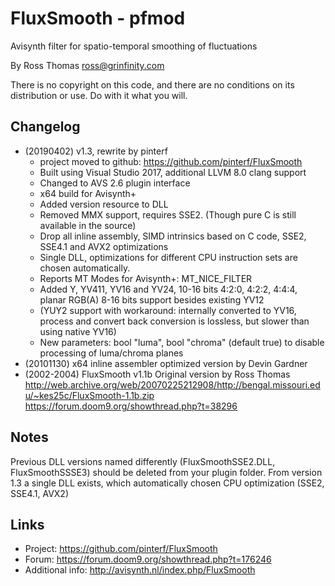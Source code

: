 # FluxSmooth - pfmod
Avisynth filter for spatio-temporal smoothing of fluctuations

By Ross Thomas <ross@grinfinity.com>

There is no copyright on this code, and there are no conditions
on its distribution or use. Do with it what you will.

## Changelog
- (20190402) v1.3, rewrite by pinterf
  - project moved to github: https://github.com/pinterf/FluxSmooth
  - Built using Visual Studio 2017, additional LLVM 8.0 clang support
  - Changed to AVS 2.6 plugin interface
  - x64 build for Avisynth+
  - Added version resource to DLL
  - Removed MMX support, requires SSE2. (Though pure C is still available in the source)
  - Drop all inline assembly, SIMD intrinsics based on C code, SSE2, SSE4.1 and AVX2 optimizations
  - Single DLL, optimizations for different CPU instruction sets are chosen automatically.
  - Reports MT Modes for Avisynth+: MT_NICE_FILTER
  - Added Y, YV411, YV16 and YV24, 10-16 bits 4:2:0, 4:2:2, 4:4:4, planar RGB(A) 8-16 bits support besides existing YV12
  - (YUY2 support with workaround: internally converted to YV16, process and convert back 
    conversion is lossless, but slower than using native YV16)
  - New parameters: bool "luma", bool "chroma" (default true) to disable processing of luma/chroma planes
- (20101130) x64 inline assembler optimized version by Devin Gardner
- (2002-2004) FluxSmooth v1.1b 
  Original version by Ross Thomas
  http://web.archive.org/web/20070225212908/http://bengal.missouri.edu/~kes25c/FluxSmooth-1.1b.zip
  https://forum.doom9.org/showthread.php?t=38296

## Notes
Previous DLL versions named differently (FluxSmoothSSE2.DLL, FluxSmoothSSSE3) should be deleted from your plugin folder.
From version 1.3 a single DLL exists, which automatically chosen CPU optimization (SSE2, SSE4.1, AVX2)

## Links
- Project: https://github.com/pinterf/FluxSmooth
- Forum: https://forum.doom9.org/showthread.php?t=176246
- Additional info: http://avisynth.nl/index.php/FluxSmooth